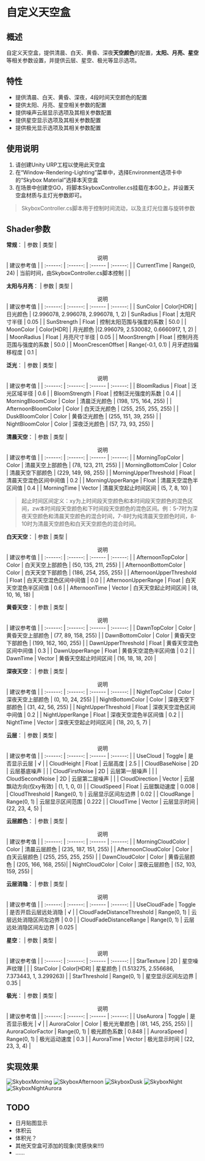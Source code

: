 # 自定义天空盒
## 概述
自定义天空盒，提供清晨、白天、黄昏、深夜**天空颜色**的配置，**太阳、月亮、星空**等相关参数设置，并提供云层、星空、极光等显示选项。
## 特性
* 提供清晨、白天、黄昏、深夜，4段时间天空颜色的配置
* 提供太阳、月亮、星空相关参数的配置
* 提供噪声云层显示选项及其相关参数配置
* 提供星空显示选项及其相关参数配置
* 提供极光显示选项及其相关参数配置
## 使用说明
1. 请创建Unity URP工程以使用此天空盒
2. 在“Window-Rendering-Lighting”菜单中，选择Environment选项卡中的“Skybox Material”选择本天空盒
3. 在场景中创建空GO，将脚本SkyboxController.cs挂载在本GO上，并设置天空盒材质与主灯光参数即可。
> SkyboxController.cs脚本用于控制时间流动，以及主灯光位置与旋转参数
## Shader参数
**常规**：
| 参数 | 类型 | <center>说明</center> | 建议参考值 |
| :------: | :------: | :------ | :------: |
| CurrentTime | Range(0, 24) | 当前时间，由SkyboxController.cs脚本控制 | |

**太阳与月亮**：
| 参数 | 类型 | <center>说明</center> | 建议参考值 |
| :------: | :------: | :------ | :------: |
| SunColor | Color[HDR] | 日光颜色 | (2.996078, 2.996078, 2.996078, 1, 2)
| SunRadius | Float | 太阳尺寸半径 | 0.05 |
| SunStrength | Float | 控制太阳范围与强度的系数 | 50.0 |
| MoonColor | Color[HDR] | 月光颜色 |(2.996079, 2.530082, 0.6660917, 1, 2) |
| MoonRadius | Float | 月亮尺寸半径 | 0.05 |
| MoonStrength | Float | 控制月亮范围与强度的系数 | 50.0 |
| MoonCrescenOffset | Range(-0.1, 0.1) | 月牙遮挡偏移程度 | 0.1 |

**泛光**：
| 参数 | 类型 | <center>说明</center> | 建议参考值 |
| :------: | :------: | :------ | :------: |
| BloomRadius | Float | 泛光区域半径 | 0.6 |
| BloomStrength | Float | 控制泛光强度的系数 | 0.4 |
| MorningBloomColor | Color | 清晨泛光颜色 | (198, 175, 164, 255) |
| AfternoonBloomColor | Color | 白天泛光颜色 | (255, 255, 255, 255) |
| DuskBloomColor | Color | 黄昏泛光颜色 | (255, 151, 39, 255) |
| NightBloomColor | Color | 深夜泛光颜色 | (57, 73, 93, 255) |

**清晨天空**：
| 参数 | 类型 | <center>说明</center> | 建议参考值 |
| :------: | :------: | :------ | :------: |
| MorningTopColor | Color | 清晨天空上部颜色 | (78, 123, 211, 255) |
| MorningBottomColor | Color | 清晨天空下部颜色 | (229, 149, 98, 255) |
| MorningUpperThreshold | Float | 清晨天空混色区间中间值 | 0.2 |
| MorningUpperRange | Float | 清晨天空混色半区间值 | 0.4 |
| MorningTime | Vector | 清晨天空起止时间区间 | (5, 7, 8, 10) | 
> 起止时间区间定义：xy为上时间段天空颜色和本时间段天空颜色的混色区间，zw本时间段天空颜色和下时间段天空颜色的混色区间。例：5-7时为深夜天空颜色和清晨天空颜色的混合时间，7-8时为纯清晨天空颜色时间，8-10时为清晨天空颜色和白天天空颜色的混合时间。

**白天天空**：
| 参数 | 类型 | <center>说明</center> | 建议参考值 |
| :------: | :------: | :------ | :------: |
| AfternoonTopColor | Color | 白天天空上部颜色 | (50, 135, 211, 255) |
| AfternoonBottomColor | Color | 白天天空下部颜色 | (186, 254, 255, 255) |
| AfternoonUpperThreshold | Float | 白天天空混色区间中间值 | 0.0 |
| AfternoonUpperRange | Float | 白天天空混色半区间值 | 0.6 |
| AfternoonTime | Vector | 白天天空起止时间区间 | (8, 10, 16, 18) | 

**黄昏天空**：
| 参数 | 类型 | <center>说明</center> | 建议参考值 |
| :------: | :------: | :------ | :------: |
| DawnTopColor | Color | 黄昏天空上部颜色 | (77, 89, 158, 255) |
| DawnBottomColor | Color | 黄昏天空下部颜色 | (199, 162, 160, 255) |
| DawnUpperThreshold | Float | 黄昏天空混色区间中间值 | 0.3 |
| DawnUpperRange | Float | 黄昏天空混色半区间值 | 0.2 |
| DawnTime | Vector | 黄昏天空起止时间区间 | (16, 18, 18, 20) | 

**深夜天空**：
| 参数 | 类型 | <center>说明</center> | 建议参考值 |
| :------: | :------: | :------ | :------: |
| NightTopColor | Color | 深夜天空上部颜色 | (0, 10, 24, 255) |
| NightBottomColor | Color | 深夜天空下部颜色 | (31, 42, 56, 255) |
| NightUpperThreshold | Float | 深夜天空混色区间中间值 | 0.2 |
| NightUpperRange | Float | 深夜天空混色半区间值 | 0.2 |
| NightTime | Vector | 深夜天空起止时间区间 | (18, 20, 5, 7) | 

**云层**：
| 参数 | 类型 | <center>说明</center> | 建议参考值 |
| :------: | :------: | :------ | :------: |
| UseCloud | Toggle | 是否显示云层 | √ |
| CloudHeight | Float | 云层高度 | 2.5 |
| CloudBaseNoise | 2D | 云层基底噪声 | |
| CloudFirstNoise | 2D | 云层第一层噪声 | |
| CloudSecondNoise | 2D | 云层第二层噪声 | |
| CloudDirection | Vector | 云层飘动方向(仅xy有效) | (1, 1, 0, 0) |
| CloudSpeed | Float | 云层飘动速度 | 0.008 |
| CloudThreshold | Range(0, 1) | 云层显示区间左边界 | 0.02 |
| CloudRange | Range(0, 1) | 云层显示区间范围 | 0.222 |
| CloudTime | Vector | 云层显示时间 | (22, 23, 4, 5) |

**云层颜色**：
| 参数 | 类型 | <center>说明</center> | 建议参考值 |
| :------: | :------: | :------ | :------: |
| MorningCloudColor | Color | 清晨云层颜色 | (235, 187, 151, 255) |
| AfternoonCloudColor | Color | 白天云层颜色 | (255, 255, 255, 255) |
| DawnCloudColor | Color | 黄昏云层颜色 | (205, 166, 168, 255)|
| NightCloudColor | Color | 深夜云层颜色 | (52, 103, 159, 255) |

**云层消隐**：
| 参数 | 类型 | <center>说明</center> | 建议参考值 |
| :------: | :------: | :------ | :------: |
| UseCloudFade | Toggle | 是否开启云层远处消隐 | √ |
| CloudFadeDistanceThreshold | Range(0, 1) | 云层远处消隐区间左边界 | 0.0 |
| CloudFadeDistanceRange | Range(0, 1) | 云层远处消隐区间左边界 | 0.025 |

**星空**：
| 参数 | 类型 | <center>说明</center> | 建议参考值 |
| :------: | :------: | :------ | :------: |
| StarTexture | 2D | 星空噪声纹理 | |
| StarColor | Color[HDR] | 星星颜色 | (1.513275, 2.556686, 7.373443, 1, 3.299263) |
| StarThreshold | Range(0, 1) | 星空显示区间左边界 | 0.35 |

**极光**：
| 参数 | 类型 | <center>说明</center> | 建议参考值 |
| :------: | :------: | :------ | :------: |
| UseAurora | Toggle | 是否显示极光 | √ |
| AuroraColor | Color | 极光光晕颜色 | (81, 145, 255, 255) |
| AuroraColorFactor | Range(0, 1) | 极光颜色系数 | 0.848 |
| AuroraSpeed | Range(0, 1) | 极光运动速度 | 0.3 |
| AuroraTime | Vector | 极光显示时间 | (22, 23, 3, 4) |

## 实现效果
![SkyboxMorning](https://github.com/yinb1426/Custom-Skybox/blob/main/Pictures/SkyboxMorning.png)
![SkyboxAfternoon](https://github.com/yinb1426/Custom-Skybox/blob/main/Pictures/SkyboxAfternoon.png)
![SkyboxDusk](https://github.com/yinb1426/Custom-Skybox/blob/main/Pictures/SkyboxDusk.png)
![SkyboxNight](https://github.com/yinb1426/Custom-Skybox/blob/main/Pictures/SkyboxNight.png)
![SkyboxNightAurora](https://github.com/yinb1426/Custom-Skybox/blob/main/Pictures/SkyboxNightAurora.png)
## TODO
* 日月贴图显示
* 体积云
* 体积光？
* 其他天空盒可添加的现象(灵感快来!!!)
* ......
